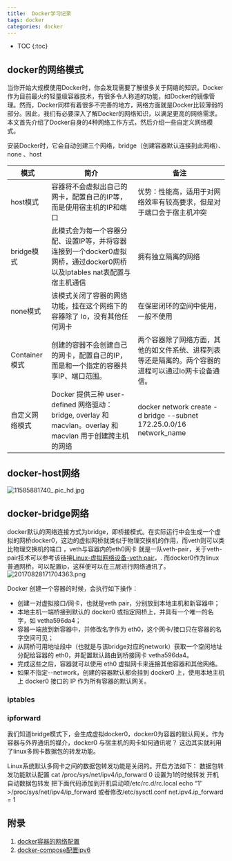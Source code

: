 ```yaml
---
title:  Docker学习记录
tags: docker
categories: docker
---
```


* TOC
{:toc}


## docker的网络模式
当你开始大规模使用Docker时，你会发现需要了解很多关于网络的知识。Docker作为目前最火的轻量级容器技术，有很多令人称道的功能，如Docker的镜像管理。然而，Docker同样有着很多不完善的地方，网络方面就是Docker比较薄弱的部分。因此，我们有必要深入了解Docker的网络知识，以满足更高的网络需求。本文首先介绍了Docker自身的4种网络工作方式，然后介绍一些自定义网络模式。

安装Docker时，它会自动创建三个网络，bridge（创建容器默认连接到此网络）、 none 、host

 |  模式  | 简介  | 备注|
 | -----  | -------- |------|
 | host模式 |  容器将不会虚拟出自己的网卡，配置自己的IP等，而是使用宿主机的IP和端口| 优势：性能高，适用于对网络效率有较高要求，但是对于端口会于宿主机冲突
 | bridge模式 |  此模式会为每一个容器分配、设置IP等，并将容器连接到一个docker0虚拟网桥，通过docker0网桥以及Iptables nat表配置与宿主机通信| 拥有独立隔离的网络
 | none模式 |  该模式关闭了容器的网络功能，挂在这个网络下的容器除了 lo，没有其他任何网卡| 在保密闭环的空间中使用，一般不使用
 | Container模式| 创建的容器不会创建自己的网卡，配置自己的IP，而是和一个指定的容器共享IP、端口范围。 | 两个容器除了网络方面，其他的如文件系统、进程列表等还是隔离的。两个容器的进程可以通过lo网卡设备通信。
 |自定义网络模式|Docker 提供三种 user-defined 网络驱动：bridge, overlay 和 macvlan。overlay 和 macvlan 用于创建跨主机的网络| docker network create -d bridge --subnet 172.25.0.0/16 network_name

## docker-host网络


![11585881740_.pic_hd.jpg](https://i.loli.net/2020/04/03/O7QHclIBdDsPyJt.jpg)


## docker-bridge网络

docker默认的网络连接方式为bridge，即桥接模式。在实际运行中会生成一个虚拟的网桥docker0，这边的虚拟网桥就类似于物理交换机的作用，而veth则可以类比物理交换机的端口 ，veth与容器内的eth0网卡 就是一队veth-pair，关于veth-pair技术可以参考该链接[Linux-虚拟网络设备-veth pair](https://blog.csdn.net/sld880311/article/details/77650937)，. 而docker0作为linux普通网桥，可以配置ip，这样便可以在三层进行网络通讯了。
![20170828171704363.png](https://i.loli.net/2020/04/03/RlYnkBuwthHeOM3.png)

Docker 创建一个容器的时候，会执行如下操作：

 - 创建一对虚拟接口/网卡，也就是veth pair，分别放到本地主机和新容器中；
 - 本地主机一端桥接到默认的 docker0 或指定网桥上，并具有一个唯一的名字，如 vetha596da4；
 - 容器一端放到新容器中，并修改名字作为 eth0，这个网卡/接口只在容器的名字空间可见；
 - 从网桥可用地址段中（也就是与该bridge对应的network）获取一个空闲地址分配给容器的 eth0，并配置默认路由到桥接网卡 vetha596da4。
- 完成这些之后，容器就可以使用 eth0 虚拟网卡来连接其他容器和其他网络。
- 如果不指定--network，创建的容器默认都会挂到 docker0 上，使用本地主机上 docker0 接口的 IP 作为所有容器的默认网关。

### iptables



### ipforward

我们知道bridge模式下，会生成虚拟docker0，docker0为容器的默认网关。作为容器与外界通讯的媒介，docker0 与宿主机的网卡如何通讯呢？ 这边其实就利用了linux多网卡数据包的转发功能。

Linux系统默认多网卡之间的数据包转发功能是关闭的。开启方法如下：
数据包转发功能默认配置
cat /proc/sys/net/ipv4/ip_forward
0
设置为1的时候转发
开机自动数据包转发
把下面代码添加到开机启动项/etc/rc.d/rc.local
echo “1″ >/proc/sys/net/ipv4/ip_forward
或者修改/etc/sysctl.conf
net.ipv4.ip_forward = 1

## 






## 附录
1. [docker容器的网络配置](https://blog.csdn.net/ithaibiantingsong/article/details/81386307)
2. [docker-compose配置ipv6](http://www.cocoachina.com/articles/60630)